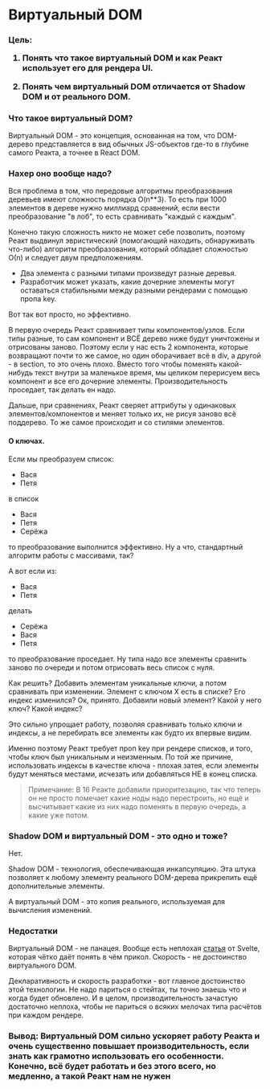 # Виртуальный DOM

<h3> Цель: 

1. Понять что такое виртуальный DOM и как Реакт использует его для рендера UI.

2. Понять чем виртуальный DOM отличается от Shadow DOM и от реального DOM.  

</h3>

### Что такое виртуальный DOM?

Виртуальный DOM - это концепция, основанная на том, что DOM-дерево представляется в вид обычных JS-объектов где-то
в глубине самого Реакта, а точнее в React DOM.

### Нахер оно вообще надо?

Вся проблема в том, что передовые алгоритмы преобразования деревьев имеют сложность порядка O(n**3). То есть при 1000
элементов в дереве нужно миллиард сравнений, если вести преобразование "в лоб", то есть сравнивать "каждый с каждым".

Конечно такую сложность никто не может себе позволить, поэтому Реакт выдвинул эвристический (помогающий находить, 
обнаруживать что-либо) алгоритм преобразования, который обладает сложностью О(n) и следует двум предположениям.

- Два элемента с разными типами произведут разные деревья.
- Разработчик может указать, какие дочерние элементы могут оставаться стабильными между разными рендерами с помощью пропа key.

Вот так вот просто, но эффективно.

В первую очередь Реакт сравнивает типы компонентов/узлов. Если типы разные, то сам компонент и ВСЁ дерево ниже будут
уничтожены и отрисованы заново. Поэтому если у нас есть 2 компонента, которые возвращают почти то же самое, но один 
оборачивает всё в div, а другой - в section, то это очень плохо. Вместо того чтобы поменять какой-нибудь текст внутри
за маленькое время, мы целиком перерисуем весь компонент и все его дочерние элементы. Производительность проседает,
так делать ен надо.

Дальше, при сравнениях, Реакт сверяет аттрибуты у одинаковых элементов/компонентов и меняет только их, не рисуя заново 
всё поддерево. То же самое происходит и со стилями элементов.

#### О ключах.

Если мы преобразуем список:
- Вася
- Петя

в список

- Вася
- Петя
- Серёжа

то преобразование выполнится эффективно. Ну а что, стандартный алгоритм работы с массивами, так? 

А вот если из:
- Вася
- Петя

делать 

- Серёжа
- Вася
- Петя

то преобразование проседает. Ну типа надо все элементы сравнить заново по очереди и потом отрисовать весь список с нуля.


Как решить? Добавить элементам уникальные ключи, а потом сравнивать при изменении. Элемент с ключом Х есть в списке?
Его индекс изменился? Ок, принято. Добавили новый элемент? Какой у него ключ? Какой индекс?

Это сильно упрощает работу, позволяя сравнивать только ключи и индексы, а не перебирать все элементы как будто их 
впервые видим.

Именно поэтому Реакт требует проп key при рендере списков, и того, чтобы ключ был уникальным и неизменным.
По той же причине, использовать индексы в качестве ключа - плохая затея, если элементы будут меняться местами, исчезать 
или добавляться НЕ в конец списка.


>Примечание: В 16 Реакте добавили приоритезацию, так что теперь он не просто помечает какие ноды надо перестроить, но
> ещё и высчитывает какие из них надо поменять в первую очередь, а какие уже потом.

### Shadow DOM и виртуальный DOM - это одно и тоже?

Нет. 

Shadow DOM - технология, обеспечивающая инкапсуляцию. Эта штука позволяет к любому элементу реального DOM-дерева
прикрепить ещё дополнительные элементы.

А виртуальный DOM - это копия реального, используемая для вычисления изменений.

### Недостатки

Виртуальный DOM - не панацея. Вообще есть неплохая [статья](https://svelte.dev/blog/virtual-dom-is-pure-overhead) 
от Svelte, которая чётко даёт понять в чём прикол. Скорость - не достоинство виртуального DOM.

Декларативность и скорость разработки - вот главное достоинство этой технологии. Не надо париться о стейтах,
ты точно знаешь что и когда будет обновлено. И в целом, производительность зачастую достаточно неплоха,
чтобы не париться о всяких мелочах типа расчётов при каждом рендере. 


<h3> Вывод: Виртуальный DOM сильно ускоряет работу Реакта и очень существенно повышает производительность, 
если знать как грамотно использовать его особенности. Конечно, всё будет работать и без этого всего, 
но медленно, а такой Реакт нам не нужен</h3>
